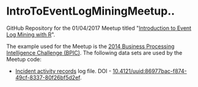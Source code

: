 # IntroToEventLogMiningMeetup..

GitHub Repository for the 01/04/2017 Meetup titled "[Introduction to Event Log Mining with R](https://www.meetup.com/data-science-dojo/events/235913034/)".

The example used for the Meetup is the [2014 Business Processing Intelligence Challenge (BPIC)](http://www.win.tue.nl/bpi/doku.php?id=2014:challenge). The following data sets are used by the Meetup code:

* [Incident activity records](http://www.win.tue.nl/bpi/lib/exe/fetch.php?media=2014:detail_incident_activity.zip) log file. DOI - [10.4121/uuid:86977bac-f874-49cf-8337-80f26bf5d2ef](http://dx.doi.org/10.4121/uuid:86977bac-f874-49cf-8337-80f26bf5d2ef).


